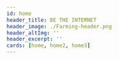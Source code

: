 ```yaml
---
id: home
header_title: BE THE INTERNET
header_image: ./Farming-header.png
header_altImg: ''
header_excerpt: ''
cards: [home, home2, home3]
---
```


